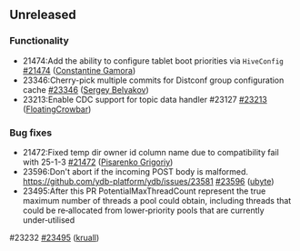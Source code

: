 ## Unreleased

### Functionality

* 21474:Add the ability to configure tablet boot priorities via `HiveConfig` [#21474](https://github.com/ydb-platform/ydb/pull/21474) ([Constantine Gamora](https://github.com/ya-ksgamora))
* 23346:Cherry-pick multiple commits for Distconf group configuration cache [#23346](https://github.com/ydb-platform/ydb/pull/23346) ([Sergey Belyakov](https://github.com/serbel324))
* 23213:Enable CDC support for topic data handler #23127 [#23213](https://github.com/ydb-platform/ydb/pull/23213) ([FloatingCrowbar](https://github.com/FloatingCrowbar))

### Bug fixes

* 21472:Fixed temp dir owner id column name due to compatibility fail with 25-1-3 [#21472](https://github.com/ydb-platform/ydb/pull/21472) ([Pisarenko Grigoriy](https://github.com/GrigoriyPA))
* 23596:Don't abort if the incoming POST body is malformed.
https://github.com/ydb-platform/ydb/issues/23581 [#23596](https://github.com/ydb-platform/ydb/pull/23596) ([ubyte](https://github.com/ubyte))
* 23495:After this PR PotentialMaxThreadCount represent the true maximum number of threads a pool could obtain, including threads that could be re‑allocated from lower‑priority pools that are currently under‑utilised

#23232 [#23495](https://github.com/ydb-platform/ydb/pull/23495) ([kruall](https://github.com/kruall))

